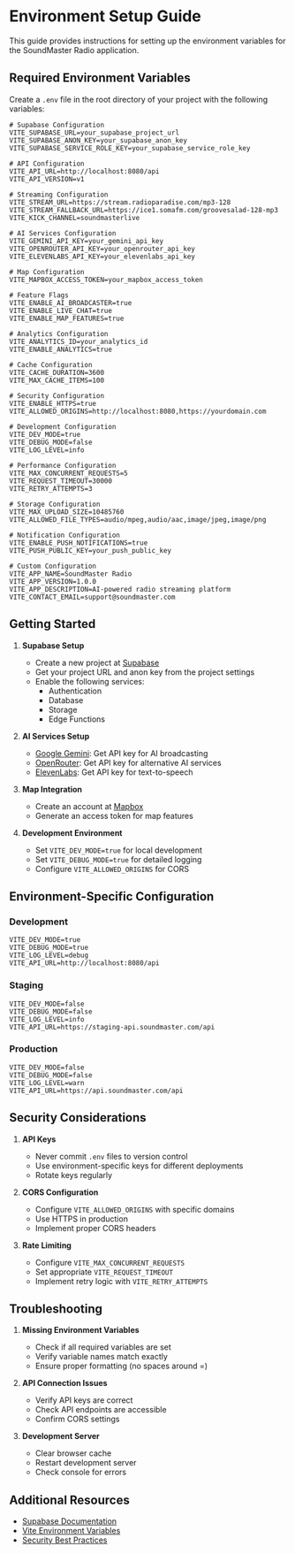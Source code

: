 # Environment Setup Guide

This guide provides instructions for setting up the environment variables for the SoundMaster Radio application.

## Required Environment Variables

Create a `.env` file in the root directory of your project with the following variables:

```env
# Supabase Configuration
VITE_SUPABASE_URL=your_supabase_project_url
VITE_SUPABASE_ANON_KEY=your_supabase_anon_key
VITE_SUPABASE_SERVICE_ROLE_KEY=your_supabase_service_role_key

# API Configuration
VITE_API_URL=http://localhost:8080/api
VITE_API_VERSION=v1

# Streaming Configuration
VITE_STREAM_URL=https://stream.radioparadise.com/mp3-128
VITE_STREAM_FALLBACK_URL=https://ice1.somafm.com/groovesalad-128-mp3
VITE_KICK_CHANNEL=soundmasterlive

# AI Services Configuration
VITE_GEMINI_API_KEY=your_gemini_api_key
VITE_OPENROUTER_API_KEY=your_openrouter_api_key
VITE_ELEVENLABS_API_KEY=your_elevenlabs_api_key

# Map Configuration
VITE_MAPBOX_ACCESS_TOKEN=your_mapbox_access_token

# Feature Flags
VITE_ENABLE_AI_BROADCASTER=true
VITE_ENABLE_LIVE_CHAT=true
VITE_ENABLE_MAP_FEATURES=true

# Analytics Configuration
VITE_ANALYTICS_ID=your_analytics_id
VITE_ENABLE_ANALYTICS=true

# Cache Configuration
VITE_CACHE_DURATION=3600
VITE_MAX_CACHE_ITEMS=100

# Security Configuration
VITE_ENABLE_HTTPS=true
VITE_ALLOWED_ORIGINS=http://localhost:8080,https://yourdomain.com

# Development Configuration
VITE_DEV_MODE=true
VITE_DEBUG_MODE=false
VITE_LOG_LEVEL=info

# Performance Configuration
VITE_MAX_CONCURRENT_REQUESTS=5
VITE_REQUEST_TIMEOUT=30000
VITE_RETRY_ATTEMPTS=3

# Storage Configuration
VITE_MAX_UPLOAD_SIZE=10485760
VITE_ALLOWED_FILE_TYPES=audio/mpeg,audio/aac,image/jpeg,image/png

# Notification Configuration
VITE_ENABLE_PUSH_NOTIFICATIONS=true
VITE_PUSH_PUBLIC_KEY=your_push_public_key

# Custom Configuration
VITE_APP_NAME=SoundMaster Radio
VITE_APP_VERSION=1.0.0
VITE_APP_DESCRIPTION=AI-powered radio streaming platform
VITE_CONTACT_EMAIL=support@soundmaster.com
```

## Getting Started

1. **Supabase Setup**
   - Create a new project at [Supabase](https://supabase.com)
   - Get your project URL and anon key from the project settings
   - Enable the following services:
     - Authentication
     - Database
     - Storage
     - Edge Functions

2. **AI Services Setup**
   - [Google Gemini](https://ai.google.dev/): Get API key for AI broadcasting
   - [OpenRouter](https://openrouter.ai/): Get API key for alternative AI services
   - [ElevenLabs](https://elevenlabs.io/): Get API key for text-to-speech

3. **Map Integration**
   - Create an account at [Mapbox](https://www.mapbox.com)
   - Generate an access token for map features

4. **Development Environment**
   - Set `VITE_DEV_MODE=true` for local development
   - Set `VITE_DEBUG_MODE=true` for detailed logging
   - Configure `VITE_ALLOWED_ORIGINS` for CORS

## Environment-Specific Configuration

### Development
```env
VITE_DEV_MODE=true
VITE_DEBUG_MODE=true
VITE_LOG_LEVEL=debug
VITE_API_URL=http://localhost:8080/api
```

### Staging
```env
VITE_DEV_MODE=false
VITE_DEBUG_MODE=false
VITE_LOG_LEVEL=info
VITE_API_URL=https://staging-api.soundmaster.com/api
```

### Production
```env
VITE_DEV_MODE=false
VITE_DEBUG_MODE=false
VITE_LOG_LEVEL=warn
VITE_API_URL=https://api.soundmaster.com/api
```

## Security Considerations

1. **API Keys**
   - Never commit `.env` files to version control
   - Use environment-specific keys for different deployments
   - Rotate keys regularly

2. **CORS Configuration**
   - Configure `VITE_ALLOWED_ORIGINS` with specific domains
   - Use HTTPS in production
   - Implement proper CORS headers

3. **Rate Limiting**
   - Configure `VITE_MAX_CONCURRENT_REQUESTS`
   - Set appropriate `VITE_REQUEST_TIMEOUT`
   - Implement retry logic with `VITE_RETRY_ATTEMPTS`

## Troubleshooting

1. **Missing Environment Variables**
   - Check if all required variables are set
   - Verify variable names match exactly
   - Ensure proper formatting (no spaces around =)

2. **API Connection Issues**
   - Verify API keys are correct
   - Check API endpoints are accessible
   - Confirm CORS settings

3. **Development Server**
   - Clear browser cache
   - Restart development server
   - Check console for errors

## Additional Resources

- [Supabase Documentation](https://supabase.com/docs)
- [Vite Environment Variables](https://vitejs.dev/guide/env-and-mode.html)
- [Security Best Practices](https://docs.soundmaster.com/security)

